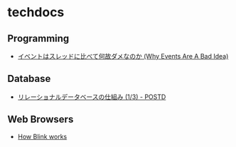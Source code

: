 # techdocs

## Programming

- [イベントはスレッドに比べて何故ダメなのか (Why Events Are A Bad Idea)](https://www.yunabe.jp/docs/why_events_are_a_bad_idea.html)

## Database
- [リレーショナルデータベースの仕組み (1/3) - POSTD](https://postd.cc/how-does-a-rdb-work-1/)

## Web Browsers
- [How Blink works](https://docs.google.com/document/d/1aitSOucL0VHZa9Z2vbRJSyAIsAz24kX8LFByQ5xQnUg/edit#)
